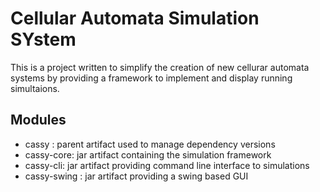 Cellular Automata Simulation SYstem
===================================

This is a project written to simplify the creation of new cellurar automata systems by providing a framework to implement and display running simultaions.


## Modules ##
* cassy : parent artifact used to manage dependency versions
* cassy-core: jar artifact containing the simulation framework
* cassy-cli: jar artifact providing command line interface to simulations
* cassy-swing : jar artifact providing a swing based GUI
